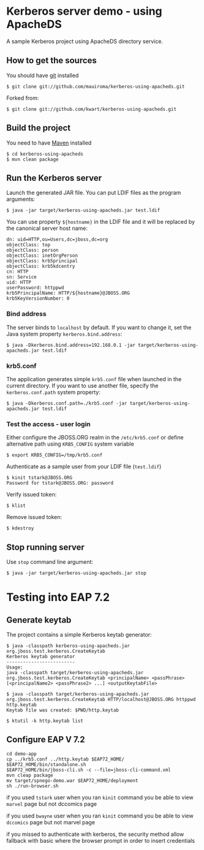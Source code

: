 # Kerberos server demo - using ApacheDS

A sample Kerberos project using ApacheDS directory service.

## How to get the sources

You should have [git](http://git-scm.com/) installed

	$ git clone git://github.com/mauiroma/kerberos-using-apacheds.git

Forked from:

	$ git clone git://github.com/kwart/kerberos-using-apacheds.git


## Build the project

You need to have [Maven](http://maven.apache.org/) installed

	$ cd kerberos-using-apacheds
	$ mvn clean package

## Run the Kerberos server

Launch the generated JAR file. You can put LDIF files as the program arguments:

	$ java -jar target/kerberos-using-apacheds.jar test.ldif

You can use property  `${hostname}` in the LDIF file and it will be replaced by the canonical server host name:

	dn: uid=HTTP,ou=Users,dc=jboss,dc=org
	objectClass: top
	objectClass: person
	objectClass: inetOrgPerson
	objectClass: krb5principal
	objectClass: krb5kdcentry
	cn: HTTP
	sn: Service
	uid: HTTP
	userPassword: httppwd
	krb5PrincipalName: HTTP/${hostname}@JBOSS.ORG
	krb5KeyVersionNumber: 0

### Bind address

The server binds to `localhost` by default. If you want to change it, set the Java system property `kerberos.bind.address`:

	$ java -Dkerberos.bind.address=192.168.0.1 -jar target/kerberos-using-apacheds.jar test.ldif

### krb5.conf

The application generates simple `krb5.conf` file when launched in the current directory. If you want to use another file,
specify the `kerberos.conf.path` system property:

	$ java -Dkerberos.conf.path=./krb5.conf -jar target/kerberos-using-apacheds.jar test.ldif

### Test the access - user login

Either configure the JBOSS.ORG realm in the `/etc/krb5.conf` or define alternative path using `KRB5_CONFIG` system variable

	$ export KRB5_CONFIG=/tmp/krb5.conf

Authenticate as a sample user from your LDIF file (`test.ldif`)

	$ kinit tstark@JBOSS.ORG
	Password for tstark@JBOSS.ORG: password

Verify issued token:

	$ klist

Remove issued token:

	$ kdestroy


## Stop running server

Use `stop` command line argument:

	$ java -jar target/kerberos-using-apacheds.jar stop

# Testing into EAP 7.2

## Generate keytab

The project contains a simple Kerberos keytab generator:

	$ java -classpath kerberos-using-apacheds.jar org.jboss.test.kerberos.CreateKeytab
	Kerberos keytab generator
	-------------------------
	Usage:
	java -classpath target/kerberos-using-apacheds.jar org.jboss.test.kerberos.CreateKeytab <principalName> <passPhrase> [<principalName2> <passPhrase2> ...] <outputKeytabFile>

	$ java -classpath target/kerberos-using-apacheds.jar org.jboss.test.kerberos.CreateKeytab HTTP/localhost@JBOSS.ORG httppwd http.keytab
	Keytab file was created: $PWD/http.keytab

	$ ktutil -k http.keytab list

## Configure EAP V 7.2

	cd demo-app
	cp ../krb5.conf ../http.keytab $EAP72_HOME/
	$EAP72_HOME/bin/standalone.sh
	$EAP72_HOME/bin/jboss-cli.sh -c --file=jboss-cli-command.xml
	mvn cleap package
	mv target/spnego-demo.war $EAP72_HOME/deployment
	sh ./run-browser.sh

if you used `tstark` user when you ran `kinit` command you be able to view `marvel` page but not dccomics page

if you used `bwayne` user when you ran `kinit` command you be able to view `dccomics` page but not marvel page

if you missed to authenticate with kerberos, the security method allow fallback with basic where the browser prompt in order to insert credentials